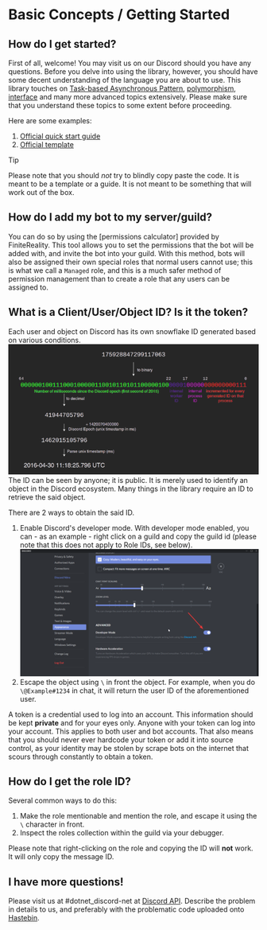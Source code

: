 # Basic Concepts / Getting Started

## How do I get started?
First of all, welcome! You may visit us on our Discord should you 
have any questions. Before you delve into using the library, 
however, you should have some decent understanding of the language 
you are about to use. This library touches on 
[Task-based Asynchronous Pattern], [polymorphism], [interface] and 
many more advanced topics extensively. Please make sure that you 
understand these topics to some extent before proceeding.
  
  Here are some examples:
  1. [Official quick start guide](https://github.com/RogueException/Discord.Net/blob/dev/docs/guides/getting_started/samples/intro/structure.cs)
  2. [Official template](https://github.com/foxbot/DiscordBotBase/tree/csharp/src/DiscordBot)

> [!TIP]  
> Please note that you should *not* try to blindly copy paste 
> the code. It is meant to be a template or a guide. It is not 
> meant to be something that will work out of the box.
  
[Task-based Asynchronous Pattern]: https://docs.microsoft.com/en-us/dotnet/standard/asynchronous-programming-patterns/task-based-asynchronous-pattern-tap
[polymorphism]: https://docs.microsoft.com/en-us/dotnet/csharp/programming-guide/classes-and-structs/polymorphism
[interface]: https://docs.microsoft.com/en-us/dotnet/csharp/programming-guide/interfaces/
  
## How do I add my bot to my server/guild?

You can do so by using the [permissions calculator] provided 
by FiniteReality.
This tool allows you to set the permissions that the bot will be 
added with, and invite the bot into your guild. With this method, 
bots will also be assigned their own special roles that normal users 
cannot use; this is what we call a `Managed` role, and this is a much
safer method of permission management than to create a role that any 
users can be assigned to.

[permission calculator]: https://finitereality.github.io/permissions-calculator

## What is a Client/User/Object ID? Is it the token?

Each user and object on Discord has its own snowflake ID generated 
based on various conditions.
![Snowflake Generation](images/snowflake.png)
The ID can be seen by anyone; it is public. It is merely used to 
identify an object in the Discord ecosystem. Many things in the 
library require an ID to retrieve the said object. 
  
There are 2 ways to obtain the said ID. 
  1. Enable Discord's developer mode. With developer mode enabled, 
  you can - as an example - right click on a guild and copy the guild 
  id (please note that this does not apply to Role IDs, see below).
  ![Developer Mode](images/dev-mode.png)
  2. Escape the object using `\` in front the object. For example, 
  when you do `\@Example#1234` in chat, it will return the user ID of 
  the aforementioned user.
  
A token is a credential used to log into an account. This information 
should be kept **private** and for your eyes only. Anyone with your 
token can log into your account. This applies to both user and bot 
accounts. That also means that you should never ever hardcode your 
token or add it into source control, as your identity may be stolen 
by scrape bots on the internet that scours through constantly to 
obtain a token.

## How do I get the role ID?

Several common ways to do this:
  1. Make the role mentionable and mention the role, and escape it 
  using the `\` character in front.
  2. Inspect the roles collection within the guild via your debugger.
  
Please note that right-clicking on the role and copying the ID will 
**not** work. It will only copy the message ID.

## I have more questions! 

Please visit us at #dotnet_discord-net at [Discord API]. 
Describe the problem in details to us, and preferably with the 
problematic code uploaded onto [Hastebin](https://hastebin.com).

[Discord API]: https://discord.gg/jkrBmQR